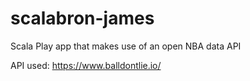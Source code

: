 # scalabron-james
Scala Play app that makes use of an open NBA data API

API used: https://www.balldontlie.io/
